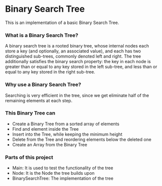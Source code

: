 # Binary Search Tree
This is an implementation of a basic Binary Search Tree.

### What is a Binary Search Tree?
A binary search tree is a rooted binary tree, whose internal nodes each store a key (and optionally, an associated value), and each has two distinguished sub-trees, commonly denoted left and right. The tree additionally satisfies the binary search property: the key in each node is greater than or equal to any key stored in the left sub-tree, and less than or equal to any key stored in the right sub-tree.

### Why use a Binary Search Tree?
Searching is very efficient in the tree, since we get eliminate half of the remaining elements at each step.

### This Binary Tree can
- Create a Binary Tree from a sorted array of elements
- Find and element inside the Tree
- Insert into the Tree, while keeping the minimum height
- Delete from the Tree and reordering elements below the deleted one
- Create an Array from the Binary Tree

### Parts of this project
- Main: It is used to test the functionality of the tree
- Node: It is the Node the tree builds upon
- BinarySearchTree: The implementation of the tree
